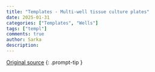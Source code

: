 ```yaml
---
title: "Templates - Multi-well tissue culture plates"
date: 2025-01-31 
categories: ["Templates", "Wells"]
tags: ["templ"]
comments: true
author: Sarka 
description: 
---
```

>
[Original source](https://www.cellsignet.com/media/templ.html)
{: .prompt-tip }



<object data="{{ site.url }}/../uploads/Templates - Multi-well tissue culture plates/well_templates.pdf" width="800" height="800" type="application/pdf"></object>

<!---
### 6-well with lines_A4
![6-well with lines_A4](<../uploads/Templates - Multi-well tissue culture plates/6_notes.pdf>"6-well with lines_A4")

### 6-well_A4
![text](<../uploads/Templates - Multi-well tissue culture plates/6.pdf>)

### 12-well with lines_A4
![12-well with lines_A4](<../uploads/Templates - Multi-well tissue culture plates/12_notes.pdf>"12-well with lines_A4")

### 12-well_A4
![text](<../uploads/Templates - Multi-well tissue culture plates/12.pdf>)

### 96-well with lines_A4
![12-well with lines_A4](<../uploads/Templates - Multi-well tissue culture plates/96_notes.pdf>"96-well with lines_A4")

### 96-well_A4
![text](<../uploads/Templates - Multi-well tissue culture plates/96.pdf>)
--->








